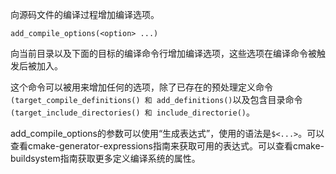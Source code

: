 
向源码文件的编译过程增加编译选项。

```
add_compile_options(<option> ...)
```

向当前目录以及下面的目标的编译命令行增加编译选项，这些选项在编译命令被触发后被加入。

这个命令可以被用来增加任何的选项，除了已存在的预处理定义命令`(target_compile_definitions() 和 add_definitions()`以及包含目录命令`(target_include_directories() 和 include_directorie()`。

add_compile_options的参数可以使用“生成表达式”，使用的语法是`$<...>`。可以查看cmake-generator-expressions指南来获取可用的表达式。可以查看cmake-buildsystem指南获取更多定义编译系统的属性。